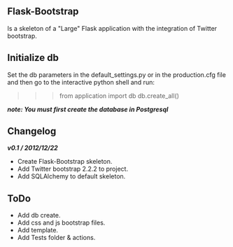 Flask-Bootstrap
---

Is a skeleton of a "Large" Flask application with the integration of Twitter bootstrap.


Initialize db
---

Set the db parameters in the default_settings.py or in the production.cfg file and then go to the interactive python shell and run:

>>> from application import db
>>> db.create_all()

***note: You must first create the database in Postgresql***

Changelog
---

***v0.1 / 2012/12/22***
  * Create Flask-Bootstrap skeleton.
  * Add Twitter bootstrap 2.2.2 to project.
  * Add SQLAlchemy to default skeleton.

ToDo
---

* Add db create.
* Add css and js bootstrap files.
* Add template.
* Add Tests folder & actions.